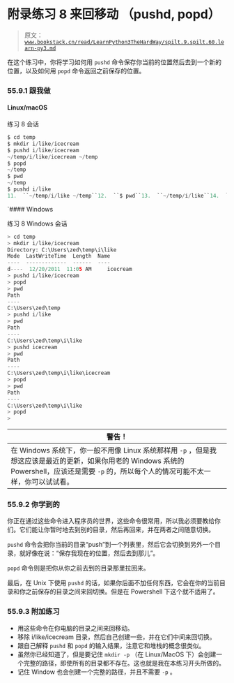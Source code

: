 # 附录练习 8 来回移动 （pushd, popd）

> 原文：[`www.bookstack.cn/read/LearnPython3TheHardWay/spilt.9.spilt.60.learn-py3.md`](https://www.bookstack.cn/read/LearnPython3TheHardWay/spilt.9.spilt.60.learn-py3.md)

在这个练习中，你将学习如何用 `pushd` 命令保存你当前的位置然后去到一个新的位置，以及如何用 `popd` 命令返回之前保存的位置。

### 55.9.1 跟我做

#### Linux/macOS

练习 8 会话

```py
$ cd temp
$ mkdir i/like/icecream
$ pushd i/like/icecream
~/temp/i/like/icecream ~/temp
$ popd
~/temp
$ pwd
~/temp
$ pushd i/like
11.  ``~/temp/i/like ~/temp``12.  ``$ pwd``13.  ``~/temp/i/like``14.  ``$ pushd icecream``15.  ``~/temp/i/like/icecream ~/temp/i/like ~/temp``16.  ``$ pwd``17.  ``~/temp/i/like/icecream``18.  ``$ popd``19.  ``~/temp/i/like ~/temp``20.  ``$ pwd``21.  ``~/temp/i/like``22.  ``$ popd``23.  ``~/temp``24.  ``$ pushd i/like/icecream``25.  ``~/temp/i/like/icecream ~/temp``26.  ``$ pushd``27.  ``~/temp ~/temp/i/like/icecream``28.  ``$ pwd``29.  ``~/temp``30.  ``$ pushd``31.  ``~/temp/i/like/icecream ~/temp``32.  ``$ pwd``33.  ``~/temp/i/like/icecream``34.  ``$``
```

 `#### Windows

练习 8 Windows 会话

```py
> cd temp
> mkdir i/like/icecream
Directory: C:\Users\zed\temp\i\like
Mode  LastWriteTime  Length  Name
----  -------------  ------  ----
d----  12/20/2011  11:05 AM     icecream
> pushd i/like/icecream
> popd
> pwd
Path
----
C:\Users\zed\temp
> pushd i/like
> pwd
Path
----
C:\Users\zed\temp\i\like
> pushd icecream
> pwd
Path
----
C:\Users\zed\temp\i\like\icecream
> popd
> pwd
Path
----
C:\Users\zed\temp\i\like
> popd
>
```

| 警告！ |
| --- |
| 在 Windows 系统下，你一般不用像 Linux 系统那样用 `-p` ，但是我想这应该是最近的更新，如果你用老的 Windows 系统的 Powershell，应该还是需要 `-p` 的，所以每个人的情况可能不太一样，你可以试试看。 |

### 55.9.2 你学到的

你正在通过这些命令进入程序员的世界，这些命令很常用，所以我必须要教给你们。它们能让你暂时地去到别的目录，然后再回来，并在两者之间随意切换。

`pushd` 命令会把你当前的目录“push”到一个列表里，然后它会切换到另外一个目录，就好像在说：“保存我现在的位置，然后去到那儿”。

`popd` 命令则是把你从你之前去到的目录那里拉回来。

最后，在 Unix 下使用 `pushd` 的话，如果你后面不加任何东西，它会在你的当前目录和你之前保存的目录之间来回切换。但是在 Powershell 下这个就不适用了。

### 55.9.3 附加练习

*   用这些命令在你电脑的目录之间来回移动。
*   移除 i/like/icecream 目录，然后自己创建一些，并在它们中间来回切换。
*   跟自己解释 `pushd` 和 `popd` 的输入结果，注意它和堆栈的概念很类似。
*   虽然你已经知道了，但是要记住 `mkdir -p` （在 Linux/MacOS 下）会创建一个完整的路径，即使所有的目录都不存在。这也就是我在本练习开头所做的。
*   记住 Window 也会创建一个完整的路径，并且不需要 `-p` 。